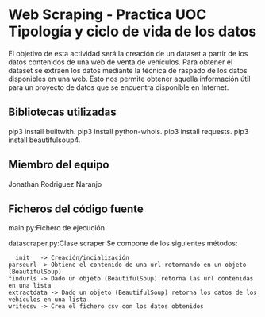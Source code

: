 # Web Scraping - Practica UOC Tipología y ciclo de vida de los datos 

El objetivo de esta actividad será la creación de un dataset a partir de los datos contenidos de una web de venta de vehículos.
Para obtener el dataset se extraen los datos mediante la técnica de raspado de los datos disponibles en una web. Esto nos permite obtener aquella información útil para un proyecto de datos que se encuentra disponible en Internet.

## Bibliotecas utilizadas

pip3 install builtwith.
pip3 install python-whois.
pip3 install requests.
pip3 install beautifulsoup4.

## Miembro del equipo

Jonathán Rodriguez Naranjo

## Ficheros del código fuente

main.py:Fichero de ejecución

datascraper.py:Clase scraper 
Se compone de los siguientes métodos:

    __init__ -> Creación/incialización  
    parseurl -> Obtiene el contenido de una url retornando en un objeto (BeautifulSoup)
    findurls -> Dado un objeto (BeautifulSoup) retorna las url contenidas en una lista
    extractdata -> Dado un objeto (BeautifulSoup) retorna los datos de los vehículos en una lista
    writecsv -> Crea el fichero csv con los datos obtenidos 
    
    
   
